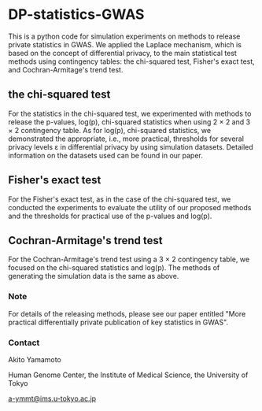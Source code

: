 # DP-statistics-GWAS

This is a python code for simulation experiments on methods to release private statistics in GWAS. 
We applied the Laplace mechanism, which is based on the concept of differential privacy, to the main statistical test methods using contingency tables:
the chi-squared test, Fisher's exact test, and Cochran-Armitage's trend test. 

## the chi-squared test

For the statistics in the chi-squared test, we experimented with methods to release the p-values, log(p), chi-squared statistics when using 
2 × 2 and 3 × 2 contingency table. As for log(p), chi-squared statistics, we demonstrated the appropriate, i.e., more practical, thresholds
for several privacy levels ε in differential privacy by using simulation datasets. Detailed information on the datasets used can be found in our paper. 

## Fisher's exact test

For the Fisher's exact test, as in the case of the chi-squared test, we conducted the experiments to evaluate the utility of our proposed methods
and the thresholds for practical use of the p-values and log(p).

## Cochran-Armitage's trend test

For the Cochran-Armitage's trend test using a 3 × 2 contingency table, we focused on the chi-squared statistics and log(p). The methods of generating
the simulation data is the same as above. 

### Note

For details of the releasing methods, please see our paper entitled "More practical differentially private publication of key statistics in GWAS".

### Contact

Akito Yamamoto

Human Genome Center, the Institute of Medical Science, the University of Tokyo

a-ymmt@ims.u-tokyo.ac.jp
